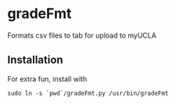gradeFmt
========

Formats csv files to tab for upload to myUCLA


Installation
------------
For extra fun, install with

	sudo ln -s `pwd`/gradeFmt.py /usr/bin/gradeFmt